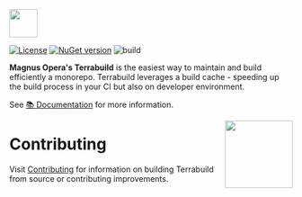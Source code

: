 <a href="https://terrabuild.io?utm_campaign=magnusopera-terrabuild-github-repo&utm_source=github.com&utm_medium=top-logo" title="Terrabuild - Monorepo build tool">
    <img src="https://terrabuild.io/images/logo-name.svg" height="50" />
</a>

<br>

[![License](https://img.shields.io/github/license/magnusopera/terrabuild)](LICENSE)
[![NuGet version](https://badge.fury.io/nu/terrabuild.svg)](https://www.nuget.org/packages/Terrabuild)
![build](https://github.com/magnusopera/terrabuild/actions/workflows/build.yml/badge.svg?branch=main)

**Magnus Opera's Terrabuild** is the easiest way to maintain and build efficiently a monorepo. Terrabuild leverages a build cache - speeding up the build process in your CI but also on developer environment.

See [📚 Documentation](https://terrabuild.io) for more information.

<a href="https://terrabuild.io/docs/get-started/?utm_campaign=magnusopera-terrabuild-github-repo&utm_source=github.com&utm_medium=get-started-button" title="Get Started">
    <img src="https://magnusopera.io/images/get-started.svg" align="right" width="120">
</a>

# Contributing
Visit [Contributing](CONTRIBUTING.md) for information on building Terrabuild from source or contributing improvements.
